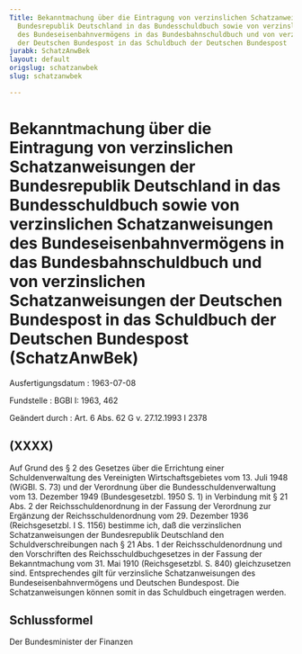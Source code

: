 ```yaml
---
Title: Bekanntmachung über die Eintragung von verzinslichen Schatzanweisungen der
  Bundesrepublik Deutschland in das Bundesschuldbuch sowie von verzinslichen Schatzanweisungen
  des Bundeseisenbahnvermögens in das Bundesbahnschuldbuch und von verzinslichen Schatzanweisungen
  der Deutschen Bundespost in das Schuldbuch der Deutschen Bundespost
jurabk: SchatzAnwBek
layout: default
origslug: schatzanwbek
slug: schatzanwbek

---
```


# Bekanntmachung über die Eintragung von verzinslichen Schatzanweisungen der Bundesrepublik Deutschland in das Bundesschuldbuch sowie von verzinslichen Schatzanweisungen des Bundeseisenbahnvermögens in das Bundesbahnschuldbuch und von verzinslichen Schatzanweisungen der Deutschen Bundespost in das Schuldbuch der Deutschen Bundespost (SchatzAnwBek)

Ausfertigungsdatum
:   1963-07-08

Fundstelle
:   BGBl I: 1963, 462

Geändert durch
:   Art. 6 Abs. 62 G v. 27.12.1993 I 2378

## (XXXX)

Auf Grund des § 2 des Gesetzes über die Errichtung einer
Schuldenverwaltung des Vereinigten Wirtschaftsgebietes vom 13. Juli
1948 (WiGBl. S. 73) und der Verordnung über die
Bundesschuldenverwaltung vom 13. Dezember 1949 (Bundesgesetzbl. 1950
S. 1) in Verbindung mit § 21 Abs. 2 der Reichsschuldenordnung in der
Fassung der Verordnung zur Ergänzung der Reichsschuldenordnung vom 29.
Dezember 1936 (Reichsgesetzbl. I S. 1156) bestimme ich, daß die
verzinslichen Schatzanweisungen der Bundesrepublik Deutschland den
Schuldverschreibungen nach § 21 Abs. 1 der Reichsschuldenordnung und
den Vorschriften des Reichsschuldbuchgesetzes in der Fassung der
Bekanntmachung vom 31. Mai 1910 (Reichsgesetzbl. S. 840)
gleichzusetzen sind.
Entsprechendes gilt für verzinsliche Schatzanweisungen des
Bundeseisenbahnvermögens und Deutschen Bundespost.
Die Schatzanweisungen können somit in das Schuldbuch eingetragen
werden.

## Schlussformel

Der Bundesminister der Finanzen

